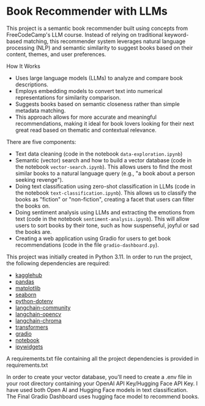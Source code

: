 # Book Recommender with LLMs 

This project is a semantic book recommender built using concepts from FreeCodeCamp's LLM course. 
Instead of relying on traditional keyword-based matching, this recommender system leverages natural language processing (NLP) and semantic similarity to suggest books based on their content, themes, and user preferences.

How It Works
* Uses large language models (LLMs) to analyze and compare book descriptions.
* Employs embedding models to convert text into numerical representations for similarity comparison.
* Suggests books based on semantic closeness rather than simple metadata matching.
* This approach allows for more accurate and meaningful recommendations, making it ideal for book lovers looking for their next great read based on thematic and contextual relevance.

There are five components:
* Text data cleaning (code in the notebook `data-exploration.ipynb`)
* Semantic (vector) search and how to build a vector database (code in the notebook `vector-search.ipynb`). This allows users to find the most similar books to a natural language query (e.g., "a book about a person seeking revenge").
* Doing text classification using zero-shot classification in LLMs (code in the notebook `text-classification.ipynb`). This allows us to classify the books as "fiction" or "non-fiction", creating a facet that users can filter the books on. 
* Doing sentiment analysis using LLMs and extracting the emotions from text (code in the notebook `sentiment-analysis.ipynb`). This will allow users to sort books by their tone, such as how suspenseful, joyful or sad the books are.
* Creating a web application using Gradio for users to get book recommendations (code in the file `gradio-dashboard.py`).

This project was initially created in Python 3.11. In order to run the project, the following dependencies are required:
* [kagglehub](https://pypi.org/project/kagglehub/)
* [pandas](https://pypi.org/project/pandas/)
* [matplotlib](https://pypi.org/project/matplotlib/)
* [seaborn](https://pypi.org/project/seaborn/)
* [python-dotenv](https://pypi.org/project/python-dotenv/)
* [langchain-community](https://pypi.org/project/langchain-community/)
* [langchain-opencv](https://pypi.org/project/langchain-opencv/)
* [langchain-chroma](https://pypi.org/project/langchain-chroma/)
* [transformers](https://pypi.org/project/transformers/)
* [gradio](https://pypi.org/project/gradio/)
* [notebook](https://pypi.org/project/notebook/)
* [ipywidgets](https://pypi.org/project/ipywidgets/)

A requirements.txt file containing all the project dependencies is provided in requirements.txt

In order to create your vector database, you'll need to create a .env file in your root directory containing your OpenAI API Key/Hugging Face API Key. 
I have used both Open AI and Hugging Face models in text classification.  
The Final Gradio Dashboard uses hugging face model to recommend books.